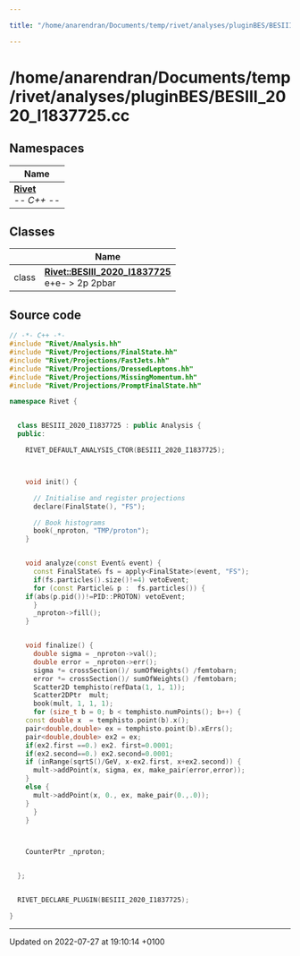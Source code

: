 ```yaml
---

title: "/home/anarendran/Documents/temp/rivet/analyses/pluginBES/BESIII_2020_I1837725.cc"

---
```


# /home/anarendran/Documents/temp/rivet/analyses/pluginBES/BESIII_2020_I1837725.cc



## Namespaces

| Name           |
| -------------- |
| **[Rivet](http://example.org/namespaces/namespacerivet/)** <br>-*- C++ -*-  |

## Classes

|                | Name           |
| -------------- | -------------- |
| class | **[Rivet::BESIII_2020_I1837725](http://example.org/classes/classrivet_1_1besiii__2020__i1837725/)** <br>e+e- > 2p 2pbar  |




## Source code

```cpp
// -*- C++ -*-
#include "Rivet/Analysis.hh"
#include "Rivet/Projections/FinalState.hh"
#include "Rivet/Projections/FastJets.hh"
#include "Rivet/Projections/DressedLeptons.hh"
#include "Rivet/Projections/MissingMomentum.hh"
#include "Rivet/Projections/PromptFinalState.hh"

namespace Rivet {


  class BESIII_2020_I1837725 : public Analysis {
  public:

    RIVET_DEFAULT_ANALYSIS_CTOR(BESIII_2020_I1837725);



    void init() {

      // Initialise and register projections
      declare(FinalState(), "FS");

      // Book histograms
      book(_nproton, "TMP/proton");
    }


    void analyze(const Event& event) {
      const FinalState& fs = apply<FinalState>(event, "FS");
      if(fs.particles().size()!=4) vetoEvent;
      for (const Particle& p :  fs.particles()) {
    if(abs(p.pid())!=PID::PROTON) vetoEvent;
      }
      _nproton->fill();
    }


    void finalize() {
      double sigma = _nproton->val();
      double error = _nproton->err();
      sigma *= crossSection()/ sumOfWeights() /femtobarn;
      error *= crossSection()/ sumOfWeights() /femtobarn;
      Scatter2D temphisto(refData(1, 1, 1));
      Scatter2DPtr  mult;
      book(mult, 1, 1, 1);
      for (size_t b = 0; b < temphisto.numPoints(); b++) {
    const double x  = temphisto.point(b).x();
    pair<double,double> ex = temphisto.point(b).xErrs();
    pair<double,double> ex2 = ex;
    if(ex2.first ==0.) ex2. first=0.0001;
    if(ex2.second==0.) ex2.second=0.0001;
    if (inRange(sqrtS()/GeV, x-ex2.first, x+ex2.second)) {
      mult->addPoint(x, sigma, ex, make_pair(error,error));
    }
    else {
      mult->addPoint(x, 0., ex, make_pair(0.,.0));
    }
      }
    }



    CounterPtr _nproton;


  };


  RIVET_DECLARE_PLUGIN(BESIII_2020_I1837725);

}
```


-------------------------------

Updated on 2022-07-27 at 19:10:14 +0100

